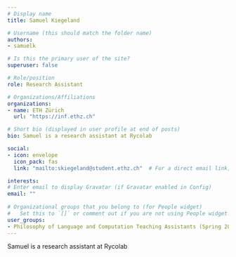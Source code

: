 ```yaml
---
# Display name
title: Samuel Kiegeland

# Username (this should match the folder name)
authors:
- samuelk

# Is this the primary user of the site?
superuser: false

# Role/position
role: Research Assistant

# Organizations/Affiliations
organizations:
- name: ETH Zürich
  url: "https://inf.ethz.ch"

# Short bio (displayed in user profile at end of posts)
bio: Samuel is a research assistant at Rycolab

social:
- icon: envelope
  icon_pack: fas
  link: "mailto:skiegeland@student.ethz.ch"  # For a direct email link, use "mailto:test@example.org".

interests:
# Enter email to display Gravatar (if Gravatar enabled in Config)
email: ""
  
# Organizational groups that you belong to (for People widget)
#   Set this to `[]` or comment out if you are not using People widget.  
user_groups:
- Philosophy of Language and Computation Teaching Assistants (Spring 2025)
---
```

Samuel is a research assistant at Rycolab
